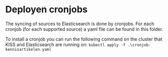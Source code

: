 # Deployen cronjobs

The syncing of sources to Elasticsearch is done by cronjobs. For each cronjob (for each supported source) a yaml file can be found in this folder. 

To install a cronjob you can run the following command on the cluster that KISS and Elasticsearch are running on:
`kubectl apply -f .\cronjob-kennisartikelen.yaml`